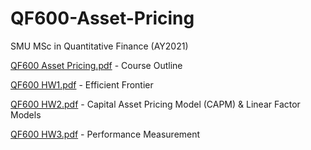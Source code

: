 # QF600-Asset-Pricing
SMU MSc in Quantitative Finance (AY2021)

[QF600 Asset Pricing.pdf](https://github.com/gabrielwoon/QF600-Asset-Pricing/files/7154804/QF600.Asset.Pricing.pdf) - Course Outline

[QF600 HW1.pdf](https://github.com/gabrielwoon/QF600-Asset-Pricing/files/7177195/QF600.HW1.pdf) - Efficient Frontier 

[QF600 HW2.pdf](https://github.com/gabrielwoon/QF600-Asset-Pricing/files/7195130/QF600.HW2.pdf) - Capital Asset Pricing Model (CAPM) & Linear Factor Models 

[QF600 HW3.pdf](https://github.com/gabrielwoon/QF600-Asset-Pricing/files/7219846/QF600.HW3.pdf) - Performance Measurement
